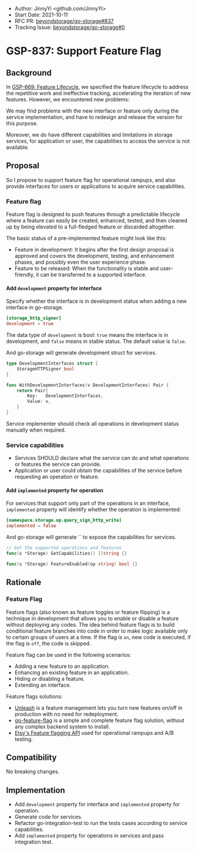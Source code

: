 - Author: JinnyYi <github.com/JinnyYi>
- Start Date: 2021-10-11
- RFC PR: [beyondstorage/go-storage#837](https://github.com/beyondstorage/go-storage/issues/837)
- Tracking Issue: [beyondstorage/go-storage#0](https://github.com/beyondstorage/go-storage/issues/0)

# GSP-837: Support Feature Flag

## Background

In [GSP-669: Feature Lifecycle](./669-feature-lifecycle.md), we specified the feature lifecycle to address the repetitive work and ineffective tracking, accelerating the iteration of new features. However, we encountered new problems: 

We may find problems with the new interface or feature only during the service implementation, and have to redesign and release the version for this purpose.

Moreover, we do have different capabilities and limitations in storage services, for application or user, the capabilities to access the service is not available.

## Proposal

So I propose to support feature flag for operational rampups, and also provide interfaces for users or applications to acquire service capabilities.

### Feature flag

Feature flag is designed to push features through a predictable lifecycle where a feature can easily be created, enhanced, tested, and then cleaned up by being elevated to a full-fledged feature or discarded altogether.

The basic status of a pre-implemented feature might look like this:

- Feature in development: It begins after the first design proposal is approved and covers the development, testing, and enhancement phases, and possibly even the user experience phase.
- Feature to be released: When the functionality is stable and user-friendly, it can be transferred to a supported interface.

#### Add `development` property for interface

Specify whether the interface is in development status when adding a new interface in go-storage.

```toml
[storage_http_signer]
development = true
```

The data type of `development` is bool: `true` means the interface is in development, and `false` means in stable status. The default value is `false`. 

And go-storage will generate development struct for services.

```go
type DevelopmentInterfaces struct {
	StorageHTTPSigner bool
}

func WithDevelopmentInterfaces(v DevelopmentInterfaces) Pair {
    return Pair{
        Key:   DevelopmentInterfaces,
        Value: v,
    }
}
```

Service implementer should check all operations in development status manually when required.

### Service capabilities

- Services SHOULD declare what the service can do and what operations or features the service can provide.
- Application or user could obtain the capabilities of the service before requesting an operation or feature.

#### Add `implemented` property for operation

For services that support only part of the operations in an interface, `implemented` property will identify whether the operation is implemented:

```toml
[namespace.storage.op.query_sign_http_write]
implemented = false
```

And go-storage will generate `` to expose the capabilities for services.

```go
// Get the supported operations and features
func(s *Storage) GetCapabilities() []string {}

func(s *Storage) FeatureEnabled(op string) bool {}
```

## Rationale

### Feature Flag

Feature flags (also known as feature toggles or feature flipping) is a technique in development that allows you to enable or disable a feature without deploying any codes. The idea behind feature flags is to build conditional feature branches into code in order to make logic available only to certain groups of users at a time. If the flag is `on`, new code is executed, if the flag is `off`, the code is skipped.

Feature flag can be used in the following scenarios:

- Adding a new feature to an application.
- Enhancing an existing feature in an application.
- Hiding or disabling a feature.
- Extending an interface.

Feature flags solutions:

- [Unleash](https://www.getunleash.io/) is a feature management lets you turn new features on/off in production with no need for redeployment.
- [go-feature-flag](https://github.com/thomaspoignant/go-feature-flag) is a simple and complete feature flag solution, without any complex backend system to install.
- [Etsy's Feature flagging API](https://github.com/etsy/feature) used for operational rampups and A/B testing.

## Compatibility

No breaking changes.

## Implementation

- Add `development` property for interface and `implemented` property for operation.
- Generate code for services.
- Refactor go-integration-test to run the tests cases according to service capabilities.
- Add `implemented` property for operations in services and pass integration test.